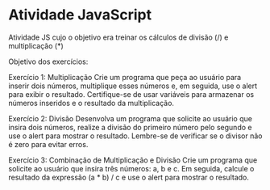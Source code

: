 # Atividade JavaScript
Atividade JS cujo o objetivo era treinar os cálculos de divisão (/) e multiplicação (*)

Objetivo dos exercícios:

Exercício 1: Multiplicação
Crie um programa que peça ao usuário para inserir dois números, multiplique esses números e, em seguida, use o alert para exibir o resultado. Certifique-se de usar variáveis para armazenar os números inseridos e o resultado da multiplicação.

Exercício 2: Divisão
Desenvolva um programa que solicite ao usuário que insira dois números, realize a divisão do primeiro número pelo segundo e use o alert para mostrar o resultado. Lembre-se de verificar se o divisor não é zero para evitar erros.

Exercício 3: Combinação de Multiplicação e Divisão
Crie um programa que solicite ao usuário que insira três números: a, b e c. Em seguida, calcule o resultado da expressão (a * b) / c e use o alert para mostrar o resultado.
